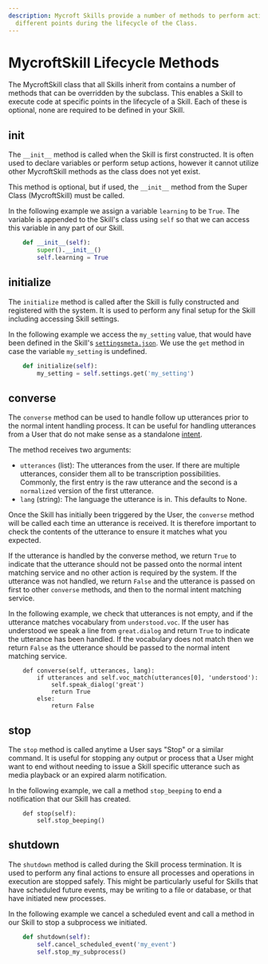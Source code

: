 ```yaml
---
description: Mycroft Skills provide a number of methods to perform actions at
  different points during the lifecycle of the Class.
---
```


# MycroftSkill Lifecycle Methods

The MycroftSkill class that all Skills inherit from contains a number of methods that can be overridden by the subclass. This enables a Skill to execute code at specific points in the lifecycle of a Skill. Each of these is optional, none are required to be defined in your Skill.

## __init__

The `__init__` method is called when the Skill is first constructed. It is often used to declare variables or perform setup actions, however it cannot utilize other MycroftSkill methods as the class does not yet exist.

This method is optional, but if used, the `__init__` method from the Super Class (MycroftSkill) must be called.

In the following example we assign a variable `learning` to be `True`. The variable is appended to the Skill's class using `self` so that we can access this variable in any part of our Skill.

```Python
    def __init__(self):
        super().__init__()
        self.learning = True
```

## initialize

The `initialize` method is called after the Skill is fully constructed and registered with the system. It is used to perform any final setup for the Skill including accessing Skill settings.

In the following example we access the `my_setting` value, that would have been defined in the Skill's [`settingsmeta.json`](../skill-settings.md). We use the `get` method in case the variable `my_setting` is undefined.

```Python
    def initialize(self):
        my_setting = self.settings.get('my_setting')
```

## converse

The `converse` method can be used to handle follow up utterances prior to the normal intent handling process. It can be useful for handling utterances from a User that do not make sense as a standalone [intent](../intents/README.md).

The method receives two arguments:
- `utterances` (list): The utterances from the user. If there are multiple utterances, consider them all to be transcription possibilities. Commonly, the first entry is the raw utterance and the second is a `normalized` version of the first utterance.
- `lang` (string): The language the utterance is in. This defaults to None.

Once the Skill has initially been triggered by the User, the `converse` method will be called each time an utterance is received. It is therefore important to check the contents of the utterance to ensure it matches what you expected.

If the utterance is handled by the converse method, we return `True` to indicate that the utterance should not be passed onto the normal intent matching service and no other action is required by the system. If the utterance was not handled, we return `False` and the utterance is passed on first to other `converse` methods, and then to the normal intent matching service.

In the following example, we check that utterances is not empty, and if the utterance matches vocabulary from `understood.voc`. If the user has understood we speak a line from `great.dialog` and return `True` to indicate the utterance has been handled. If the vocabulary does not match then we return `False` as the utterance should be passed to the normal intent matching service.

```
    def converse(self, utterances, lang):
        if utterances and self.voc_match(utterances[0], 'understood'):
            self.speak_dialog('great')
            return True
        else:
            return False
```

## stop

The `stop` method is called anytime a User says "Stop" or a similar command. It is useful for stopping any output or process that a User might want to end without needing to issue a Skill specific utterance such as media playback or an expired alarm notification.


In the following example, we call a method `stop_beeping` to end a notification that our Skill has created.

```
    def stop(self):
        self.stop_beeping()
```

## shutdown

The `shutdown` method is called during the Skill process termination. It is used to perform any final actions to ensure all processes and operations in execution are stopped safely. This might be particularly useful for Skills that have scheduled future events, may be writing to a file or database, or that have initiated new processes.

In the following example we cancel a scheduled event and call a method in our Skill to stop a subprocess we initiated.

```Python
    def shutdown(self):
        self.cancel_scheduled_event('my_event')
        self.stop_my_subprocess()
```
